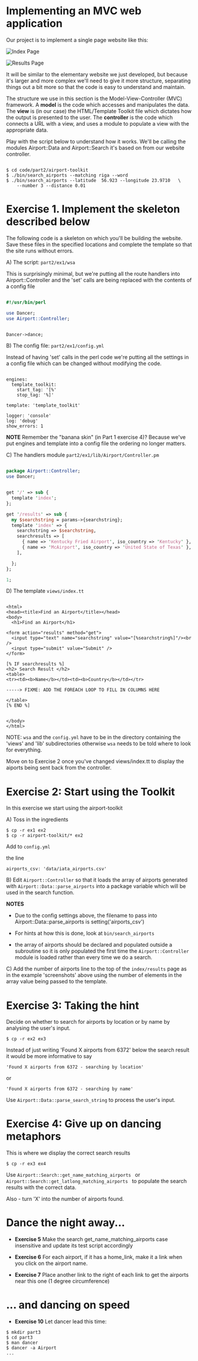 Implementing an MVC web application
====================================================

Our project is to implement a single page website like this:

![Index Page](https://github.com/andrewsolomon/YAPC2011DancingLesson/raw/master/slides/images/index.png "Index page")

![Results Page](https://github.com/andrewsolomon/YAPC2011DancingLesson/raw/master/slides/images/results.png "Results page")


It will be similar to the elementary website we just developed, but
because it's larger and more complex we'll need to give it more
structure, separating things out a bit more so that the code is easy to
understand and maintain.

The structure we use in this section is the Model-View-Controller (MVC)
framework. A <b>model</b> is the code which accesses and manipulates the data. The
<b>view</b> is (in our case) the HTML/Template Toolkit file which dictates how
the output is presented to the user.  The <b>controller</b> is the code which
connects a URL with a view, and uses a module to populate a view with
the appropriate data.

Play with the script below to understand how it works. We'll be
calling the modules Airport::Data and Airport::Search it's based on
from our website controller.

``` 

$ cd code/part2/airport-toolkit
$ ./bin/search_airports --matching riga --word
$ ./bin/search_airports --latitude  56.923 --longitude 23.9710   \
    --number 3 --distance 0.01

```

Exercise 1. Implement the skeleton described below
===================================================

The following code is a skeleton on which you'll be building
the website. Save these files in the specified locations
and complete the template so that the site runs without errors.

A) The script: ``` part2/ex1/wsa ```

This is surprisingly minimal, but we're putting
all the route handlers into Airport::Controller
and the 'set' calls are being replaced with 
the contents of a config file

```perl

#!/usr/bin/perl

use Dancer;
use Airport::Controller;


Dancer->dance;

```

B) The config file: ``` part2/ex1/config.yml ```

Instead of having 'set' calls in the perl code
we're putting all the settings in a config file
which can be changed without modifying the code.


```

engines:
  template_toolkit:
    start_tag: '[%'
    stop_tag: '%]'

template: 'template_toolkit'

logger: 'console'
log: 'debug'
show_errors: 1

```

<b>NOTE</b> Remember the "banana skin" (in Part 1 exercise 4)?
Because we've put engines and template into a config file
the ordering no longer matters.

 
C) The handlers module ``` part2/ex1/lib/Airport/Controller.pm ```

```perl

package Airport::Controller;
use Dancer;


get '/' => sub {
  template 'index';
};

get '/results' => sub {
  my $searchstring = params->{searchstring};
  template 'index' => {
    searchstring => $searchstring,
    searchresults => [
      { name => 'Kentucky Fried Airport', iso_country => 'Kentucky' },
      { name => 'McAirport', iso_country => 'United State of Texas' },
    ],

  };
};

1;

```


D) The template ``` views/index.tt ```

```

<html>
<head><title>Find an Airport</title></head>
<body>
  <h1>Find an Airport</h1>

<form action="results" method="get">
  <input type="text" name="searchstring" value="[%searchstring%]"/><br />
  <input type="submit" value="Submit" />
</form>

[% IF searchresults %]
<h2> Search Result </h2>
<table>
<tr><td><b>Name</b></td><td><b>Country</b></td></tr>

-----> FIXME: ADD THE FOREACH LOOP TO FILL IN COLUMNS HERE

</table>
[% END %]


</body>
</html>

```

NOTE: ```wsa``` and the ```config.yml``` have to be in the directory containing the
'views' and 'lib' subdirectories otherwise ```wsa``` needs to be told where to
look for everything.

Move on to Exercise 2 once you've changed views/index.tt to display 
the aiports being sent back from the controller.

Exercise 2: Start using the Toolkit
===================================

In this exercise we start using the airport-toolkit
   
A) Toss in the ingredients

```
$ cp -r ex1 ex2
$ cp -r airport-toolkit/* ex2
```
Add to ``` config.yml ``` 

the line

``` 
airports_csv: 'data/iata_airports.csv' 
```

B) Edit ``` Airport::Controller ``` so that it loads the array of 
airports generated with ``` Airport::Data::parse_airports ``` 
into a package variable which will be used in 
the search function.

<b>NOTES</b> 

* Due to the config settings above, the filename to 
pass into Airport::Data::parse_airports is setting('airports_csv')

* For hints at how this is done, look at ``` bin/search_airports ```

* the array of airports should be declared and populated outside a
subroutine so it is only populated the first time the ``` Airport::Controller ```
module is loaded rather than every time we do a search.

C) Add the number of airports line to the top of the ``` index/results ``` page
as in the example 'screenshots' above using the number of 
elements in the array value being passed to the template.



Exercise 3:  Taking the hint
============================

Decide on whether to search for airports by location or by name by analysing the user's input.

```
$ cp -r ex2 ex3
```

Instead of just writing 'Found X airports from 6372'
below the search result it would be more informative to say

```
'Found X airports from 6372 - searching by location'
```

or

```
'Found X airports from 6372 - searching by name'
```

Use ``` Airport::Data::parse_search_string ``` to process the user's input.


Exercise 4: Give up on dancing metaphors
=========================================
This is where we display the correct search results

```
$ cp -r ex3 ex4
```

Use ```Airport::Search::get_name_matching_airports ```
or ```Airport::Search::get_latlong_matching_airports ``` to populate the 
search results with the correct data.

Also - turn 'X' into the number of airports found.

Dance the night away...
===============================

* <b>Exercise 5</b> Make the search get_name_matching_airports case insensitive
and update its test script accordingly

* <b>Exercise 6</b> For each airport, if it has a home_link, make it a link when
you click on the airport name.

* <b>Exercise 7</b> Place another link to the right of each link to get the airports
near this one (1 degree circumference)

... and dancing on speed
=========================
* <b>Exercise 10</b> Let dancer lead this time:

```
$ mkdir part3
$ cd part3
$ man dancer
$ dancer -a Airport
...
```
